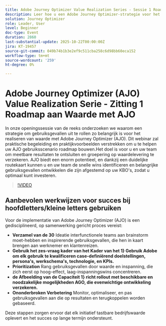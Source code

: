 ```yaml
---
title: Adobe Journey Optimizer Value Realization Series - Sessie 1 Roadmap naar waarde met Adobe Journey Optimizer
description: Leer hoe u een Adobe Journey Optimizer-strategie voor het implementeren van case-outs ontwerpt die meetbare resultaten aanstuurt. Ontdek praktische tips en praktijkvoorbeelden om bedrijfswaarde te ontgrendelen.
solution: Journey Optimizer
role: Leader, User
level: Beginner
doc-type: Event
duration: 2860
last-substantial-update: 2025-10-22T00:00:00Z
jira: KT-19457
source-git-commit: 049b74b1b3e2ef9c511cba258c6d98bb60eca152
workflow-type: tm+mt
source-wordcount: '259'
ht-degree: 0%

---
```



# Adobe Journey Optimizer (AJO) Value Realization Serie - Zitting 1 Roadmap aan Waarde met AJO

In onze openingssessie van de reeks onderzoeken we waarom een strategie om gebruiksgevallen uit te rollen zo belangrijk is voor het realiseren van waarde met Adobe Journey Optimizer (AJO). Dit webinar zal praktische begeleiding en praktijkvoorbeelden verstrekken om u te helpen uw AJO gebruiksscenario roadmap bouwen.Het doel is voor u en uw team om meetbare resultaten te ontsluiten en groepering op waardelevering te verzekeren. AJO biedt een enorm potentieel, en dankzij een duidelijke routekaart kunnen u en uw team de snelle wins identificeren en belangrijke gebruiksgevallen ontwikkelen die zijn afgestemd op uw KBO&#39;s, zodat u optimaal kunt investeren.

>[!VIDEO](https://video.tv.adobe.com/v/3476067/?learn=on&enablevpops)

## Aanbevolen werkwijzen voor succes bij hoofdletters/kleine letters gebruiken

Voor de implementatie van Adobe Journey Optimizer (AJO) is een gedisciplineerd, op samenwerking gericht proces vereist:

* **Verzamel van de 30** Ideatie  interfunctionele teams aan brainstorm moet-hebben en inspirerende gebruiksgevallen, die hen in kaart brengen aan werknemer en klantenreizen.
* **Gebruik het zes-vraag kader van het Kader van het 1} Gebruik Adobe om elk gebruik te kwalificeren case-definiërend doelstellingen, persona&#39;s, werkschema&#39;s, technologie, en KPIs.**
* **Prioritization** Rang gebruiksgevallen door waarde en inspanning, die zich eerst op hoog-effect, laag-inspanningswins concentreren.
* **de Afbeelding van de Capaciteit 1} richt rollout met beschikbare en noodzakelijke mogelijkheden AGO, die evenwichtige ontwikkeling verzekeren.**
* **Ononderbroken Verbetering** Monitor, optimaliseer, en pas gebruiksgevallen aan die op resultaten en terugkoppelen worden gebaseerd.

Deze stappen zorgen ervoor dat elk initiatief tastbare bedrijfswaarde oplevert en het succes op lange termijn ondersteunt.

